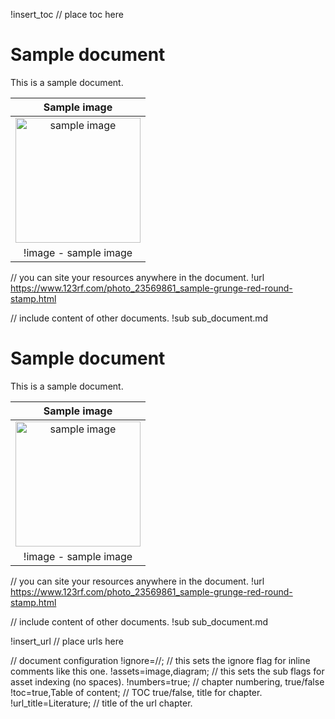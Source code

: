 !insert_toc // place toc here

# Sample document

This is a sample document.

|Sample image|
|:---:|
| <img width="200" src="https://previews.123rf.com/images/aquir/aquir1311/aquir131100316/23569861-sample-grunge-red-round-stamp.jpg"  alt="sample image"/> |
| !image - sample image| // with the "!image" sub flag you don't have to number your assets, it happens automatically.

// you can site your resources anywhere in the document.
!url https://www.123rf.com/photo_23569861_sample-grunge-red-round-stamp.html

// include content of other documents.
!sub sub_document.md

# Sample document

This is a sample document.

|Sample image|
|:---:|
| <img width="200" src="https://previews.123rf.com/images/aquir/aquir1311/aquir131100316/23569861-sample-grunge-red-round-stamp.jpg"  alt="sample image"/> |
| !image - sample image| // with the "!image" sub flag you don't have to number your assets, it happens automatically.

// you can site your resources anywhere in the document.
!url https://www.123rf.com/photo_23569861_sample-grunge-red-round-stamp.html

// include content of other documents.
!sub sub_document.md

!insert_url // place urls here

// document configuration
!ignore=//; // this sets the ignore flag for inline comments like this one.
!assets=image,diagram; // this sets the sub flags for asset indexing (no spaces).
!numbers=true; // chapter numbering, true/false
!toc=true,Table of content; // TOC true/false, title for chapter.
!url_title=Literature; // title of the url chapter.